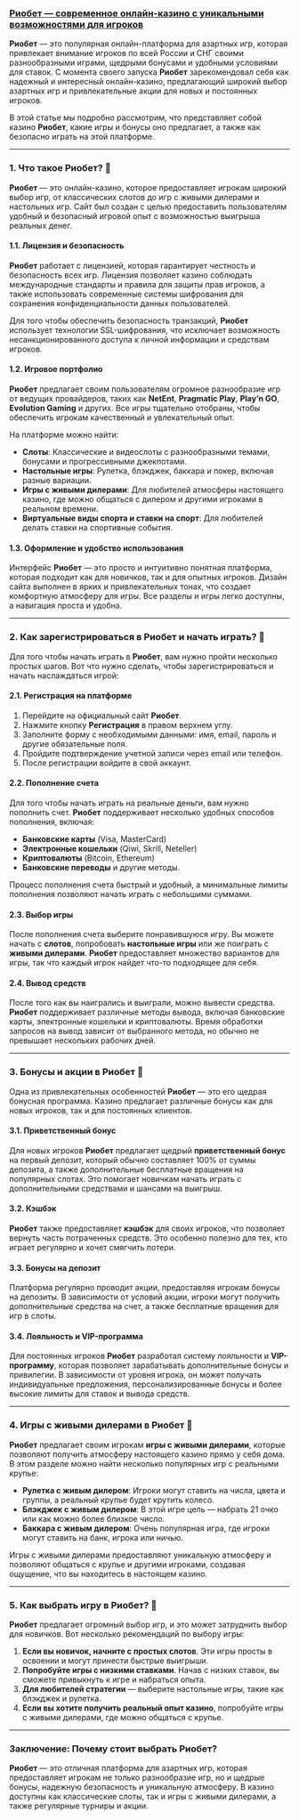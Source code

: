 ### [**Риобет** — современное онлайн-казино с уникальными возможностями для игроков](https://brandplay.link/TnjsxFvH)

**Риобет** — это популярная онлайн-платформа для азартных игр, которая привлекает внимание игроков по всей России и СНГ своими разнообразными играми, щедрыми бонусами и удобными условиями для ставок. С момента своего запуска **Риобет** зарекомендовал себя как надежный и интересный онлайн-казино, предлагающий широкий выбор азартных игр и привлекательные акции для новых и постоянных игроков.

В этой статье мы подробно рассмотрим, что представляет собой казино **Риобет**, какие игры и бонусы оно предлагает, а также как безопасно играть на этой платформе.

***

### 1. Что такое **Риобет**? 🏅

**Риобет** — это онлайн-казино, которое предоставляет игрокам широкий выбор игр, от классических слотов до игр с живыми дилерами и настольных игр. Сайт был создан с целью предоставить пользователям удобный и безопасный игровой опыт с возможностью выигрыша реальных денег.

#### 1.1. Лицензия и безопасность

**Риобет** работает с лицензией, которая гарантирует честность и безопасность всех игр. Лицензия позволяет казино соблюдать международные стандарты и правила для защиты прав игроков, а также использовать современные системы шифрования для сохранения конфиденциальности данных пользователей.

Для того чтобы обеспечить безопасность транзакций, **Риобет** использует технологии SSL-шифрования, что исключает возможность несанкционированного доступа к личной информации и средствам игроков.

#### 1.2. Игровое портфолио

**Риобет** предлагает своим пользователям огромное разнообразие игр от ведущих провайдеров, таких как **NetEnt**, **Pragmatic Play**, **Play’n GO**, **Evolution Gaming** и других. Все игры тщательно отобраны, чтобы обеспечить игрокам качественный и увлекательный опыт.

На платформе можно найти:

* **Слоты**: Классические и видеослоты с разнообразными темами, бонусами и прогрессивными джекпотами.
* **Настольные игры**: Рулетка, блэкджек, баккара и покер, включая разные вариации.
* **Игры с живыми дилерами**: Для любителей атмосферы настоящего казино, где можно общаться с дилером и другими игроками в реальном времени.
* **Виртуальные виды спорта и ставки на спорт**: Для любителей делать ставки на спортивные события.

#### 1.3. Оформление и удобство использования

Интерфейс **Риобет** — это просто и интуитивно понятная платформа, которая подходит как для новичков, так и для опытных игроков. Дизайн сайта выполнен в ярких и привлекательных тонах, что создает комфортную атмосферу для игры. Все разделы и игры легко доступны, а навигация проста и удобна.

***

### 2. Как зарегистрироваться в **Риобет** и начать играть? 🔑

Для того чтобы начать играть в **Риобет**, вам нужно пройти несколько простых шагов. Вот что нужно сделать, чтобы зарегистрироваться и начать наслаждаться игрой:

#### 2.1. Регистрация на платформе

1. Перейдите на официальный сайт **Риобет**.
2. Нажмите кнопку **Регистрация** в правом верхнем углу.
3. Заполните форму с необходимыми данными: имя, email, пароль и другие обязательные поля.
4. Пройдите подтверждение учетной записи через email или телефон.
5. После регистрации войдите в свой аккаунт.

#### 2.2. Пополнение счета

Для того чтобы начать играть на реальные деньги, вам нужно пополнить счет. **Риобет** поддерживает несколько удобных способов пополнения, включая:

* **Банковские карты** (Visa, MasterCard)
* **Электронные кошельки** (Qiwi, Skrill, Neteller)
* **Криптовалюты** (Bitcoin, Ethereum)
* **Банковские переводы** и другие методы.

Процесс пополнения счета быстрый и удобный, а минимальные лимиты пополнения позволяют начать играть с небольшими суммами.

#### 2.3. Выбор игры

После пополнения счета выберите понравившуюся игру. Вы можете начать с **слотов**, попробовать **настольные игры** или же поиграть с **живыми дилерами**. **Риобет** предоставляет множество вариантов для игры, так что каждый игрок найдет что-то подходящее для себя.

#### 2.4. Вывод средств

После того как вы наигрались и выиграли, можно вывести средства. **Риобет** поддерживает различные методы вывода, включая банковские карты, электронные кошельки и криптовалюты. Время обработки запросов на вывод зависит от выбранного метода, но обычно не превышает нескольких рабочих дней.

***

### 3. Бонусы и акции в **Риобет** 🎁

Одна из привлекательных особенностей **Риобет** — это его щедрая бонусная программа. Казино предлагает различные бонусы как для новых игроков, так и для постоянных клиентов.

#### 3.1. Приветственный бонус

Для новых игроков **Риобет** предлагает щедрый **приветственный бонус** на первый депозит, который обычно составляет 100% от суммы депозита, а также дополнительные бесплатные вращения на популярных слотах. Это помогает новичкам начать играть с дополнительными средствами и шансами на выигрыш.

#### 3.2. Кэшбэк

**Риобет** также предоставляет **кэшбэк** для своих игроков, что позволяет вернуть часть потраченных средств. Это особенно полезно для тех, кто играет регулярно и хочет смягчить потери.

#### 3.3. Бонусы на депозит

Платформа регулярно проводит акции, предоставляя игрокам бонусы на депозиты. В зависимости от условий акции, игроки могут получить дополнительные средства на счет, а также бесплатные вращения для игр в слоты.

#### 3.4. Лояльность и VIP-программа

Для постоянных игроков **Риобет** разработал систему лояльности и **VIP-программу**, которая позволяет зарабатывать дополнительные бонусы и привилегии. В зависимости от уровня игрока, он может получать индивидуальные предложения, персонализированные бонусы и более высокие лимиты для ставок и вывода средств.

***

### 4. Игры с живыми дилерами в **Риобет** 🎥

**Риобет** предлагает своим игрокам **игры с живыми дилерами**, которые позволяют получить атмосферу настоящего казино прямо у себя дома. В этом разделе можно найти несколько популярных игр с реальными крупье:

* **Рулетка с живым дилером**: Игроки могут ставить на числа, цвета и группы, а реальный крупье будет крутить колесо.
* **Блэкджек с живым дилером**: В этой игре цель — набрать 21 очко или как можно более близкое число.
* **Баккара с живым дилером**: Очень популярная игра, где игроки могут ставить на банк, игрока или ничью.

Игры с живыми дилерами предоставляют уникальную атмосферу и позволяют общаться с крупье и другими игроками, создавая ощущение, что вы находитесь в настоящем казино.

***

### 5. Как выбрать игру в **Риобет**? 🎯

**Риобет** предлагает огромный выбор игр, и это может затруднить выбор для новичков. Вот несколько рекомендаций по выбору игры:

1. **Если вы новичок, начните с простых слотов**. Эти игры просты в освоении и могут принести быстрые выигрыши.
2. **Попробуйте игры с низкими ставками**. Начав с низких ставок, вы сможете привыкнуть к игре и набраться опыта.
3. **Для любителей стратегии** — выберите настольные игры, такие как блэкджек и рулетка.
4. **Если вы хотите получить реальный опыт казино**, попробуйте игры с живыми дилерами, где можно общаться с крупье.

***

### Заключение: Почему стоит выбрать **Риобет**?

**Риобет** — это отличная платформа для азартных игр, которая предоставляет игрокам не только разнообразие игр, но и щедрые бонусы, надежную безопасность и уникальную атмосферу. В казино доступны как классические слоты, так и игры с живыми дилерами, а также регулярные турниры и акции.
